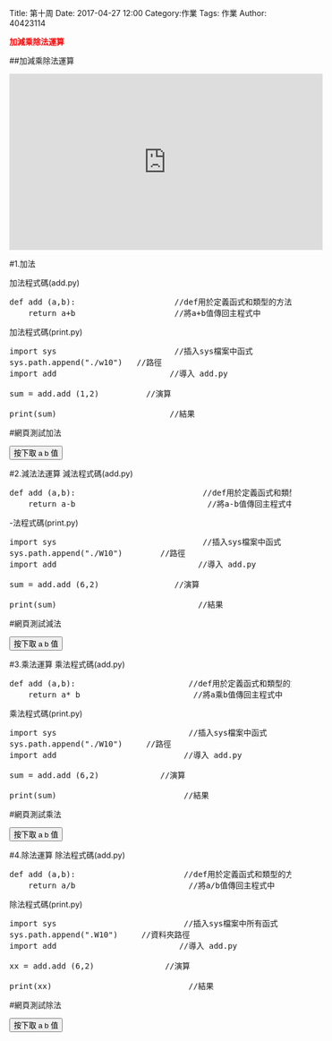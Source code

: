 Title: 第十周
Date: 2017-04-27 12:00
Category:作業
Tags: 作業
Author: 40423114

<b><font color="red">加減乘除法運算</font></b>

##加減乘除法運算


<iframe width="560" height="315" src="https://www.youtube.com/embed/siRwo4gczv8" frameborder="0" allowfullscreen></iframe>


<!-- PELICAN_END_SUMMARY -->

#1.加法

加法程式碼(add.py)
<pre class="brush: python">
def add (a,b):                     //def用於定義函式和類型的方法
    return a+b                     //將a+b值傳回主程式中
</pre>
加法程式碼(print.py)
<pre class="brush: python">
import sys                         //插入sys檔案中函式
sys.path.append("./w10")   //路徑
import add                        //導入 add.py

sum = add.add (1,2)          //演算

print(sum)                        //結果
</pre>

#網頁測試加法
<!-- PELICAN_END_SUMMARY -->

<!-- 導入 Brython 標準程式庫 -->
 
<script src="../data/brython-3.3.1/brython.js"></script>
<script src="../data/brython-3.3.1/brython_stdlib.js"></script>
 
<!-- 啟動 Brython -->
<script>
window.onload=function(){
// 設定 data/py 為共用程式路徑
brython({debug:1, pythonpath:['./../data/py']});
}
</script>
 
<!-- 以下實際利用  Brython 畫四連桿 trace point 路徑-->
<!--<canvas id="w10" width="800" height="600"></canvas>-->
 
<div id="container" width="600" height="400"></div>
 
<script type="text/python3">
from browser import document as doc
from browser import html
import math
container = doc['container']
degree = math.pi/180
def button1(event):
    a = input("give me a")
    b = input("give me b")
    container <= str(float(a)+float(b))
doc["button1"].bind("click", button1)

</script>
<button id="button1">按下取 a b 值</button>


#2.減法法運算
減法程式碼(add.py)
<pre class="brush: python">
def add (a,b):                           //def用於定義函式和類型的方法
    return a-b                            //將a-b值傳回主程式中
</pre>
-法程式碼(print.py)
<pre class="brush: python">
import sys                               //插入sys檔案中函式
sys.path.append("./W10")        //路徑
import add                              //導入 add.py

sum = add.add (6,2)                //演算

print(sum)                              //結果
</pre>

#網頁測試減法
<!-- PELICAN_END_SUMMARY -->

<!-- 導入 Brython 標準程式庫 -->
 
<script src="../data/brython-3.3.1/brython.js"></script>
<script src="../data/brython-3.3.1/brython_stdlib.js"></script>
 
<!-- 啟動 Brython -->
<script>
window.onload=function(){
// 設定 data/py 為共用程式路徑
brython({debug:1, pythonpath:['./../data/py']});
}
</script>
 
<!-- 以下實際利用  Brython 畫四連桿 trace point 路徑-->
<!--<canvas id="w10" width="800" height="600"></canvas>-->
 
<div id="container1" width="600" height="400"></div>
 
<script type="text/python3">
from browser import document as doc
from browser import html
import math
container = doc['container1']
degree = math.pi/180
def button2(event):
    a = input("give me a")
    b = input("give me b")
    container <= str(float(a)-float(b))
doc["button2"].bind("click", button2)

</script>
<button id="button2">按下取 a b 值</button>


#3.乘法運算
乘法程式碼(add.py)
<pre class="brush: python">
def add (a,b):                        //def用於定義函式和類型的方法
    return a* b                        //將a乘b值傳回主程式中
</pre>
乘法程式碼(print.py)
<pre class="brush: python">
import sys                            //插入sys檔案中函式
sys.path.append("./W10")     //路徑
import add                           //導入 add.py

sum = add.add (6,2)             //演算

print(sum)                           //結果
</pre>

#網頁測試乘法
<!-- PELICAN_END_SUMMARY -->

<!-- 導入 Brython 標準程式庫 -->
 
<script src="../data/brython-3.3.1/brython.js"></script>
<script src="../data/brython-3.3.1/brython_stdlib.js"></script>
 
<!-- 啟動 Brython -->
<script>
window.onload=function(){
// 設定 data/py 為共用程式路徑
brython({debug:1, pythonpath:['./../data/py']});
}
</script>
 
<!-- 以下實際利用  Brython 畫四連桿 trace point 路徑-->
<!--<canvas id="w10" width="800" height="600"></canvas>-->
 
<div id="container3" width="600" height="400"></div>
 
<script type="text/python3">
from browser import document as doc
from browser import html
import math
container = doc['container3']
degree = math.pi/180
def button3(event):
    a = input("give me a")
    b = input("give me b")
    container <= str(float(a)*float(b))
doc["button3"].bind("click", button3)

</script>
<button id="button3">按下取 a b 值</button>

#4.除法運算
除法程式碼(add.py)
<pre class="brush: python">
def add (a,b):                       //def用於定義函式和類型的方法
    return a/b                        //將a/b值傳回主程式中
</pre>
除法程式碼(print.py)
<pre class="brush: python">
import sys                           //插入sys檔案中所有函式
sys.path.append(".W10")     //資料夾路徑
import add                          //導入 add.py

xx = add.add (6,2)               //演算

print(xx)                             //結果
</pre>

#網頁測試除法
<!-- PELICAN_END_SUMMARY -->

<!-- 導入 Brython 標準程式庫 -->
 
<script src="../data/brython-3.3.1/brython.js"></script>
<script src="../data/brython-3.3.1/brython_stdlib.js"></script>
 
<!-- 啟動 Brython -->
<script>
window.onload=function(){
// 設定 data/py 為共用程式路徑
brython({debug:1, pythonpath:['./../data/py']});
}
</script>
 
<!-- 以下實際利用  Brython 畫四連桿 trace point 路徑-->
<!--<canvas id="w10" width="800" height="600"></canvas>-->
 
<div id="container4" width="600" height="400"></div>
 
<script type="text/python3">
from browser import document as doc
from browser import html
import math
container = doc['container4']
degree = math.pi/180
def button4(event):
    a = input("give me a")
    b = input("give me b")
    container <= str(float(a)/float(b))
doc["button4"].bind("click", button4)

</script> 
<button id="button4">按下取 a b 值</button>